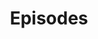 ---
# Feel free to add content and custom Front Matter to this file.
# To modify the layout, see https://jekyllrb.com/docs/themes/#overriding-theme-defaults

layout: episodes
title: Episodes
permalink: /episodes/
---